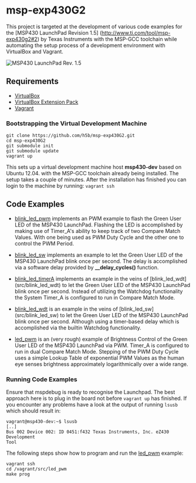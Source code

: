 # msp-exp430G2

This project is targeted at the development of various code examples for the
[MSP430 LaunchPad Revision 1.5] (http://www.ti.com/tool/msp-exp430g2#2) by
Texas Instruments with the MSP-GCC toolchain while automating the setup
process of a development environment with VirtualBox and Vagrant.

![MSP430 LaunchPad Rev. 1.5](doc/img/MSPExP430G2Rev15.jpg)

## Requirements

* [VirtualBox](https://www.virtualbox.org)
* [VirtualBox Extension Pack](http://download.virtualbox.org)
* [Vagrant](http://vagrantup.com)

### Bootstrapping the Virtual Development Machine

```
git clone https://github.com/h5b/msp-exp430G2.git
cd msp-exp430G2
git submodule init
git submodule update
vagrant up
```

This sets up a virtual development machine host __msp430-dev__ based on Ubuntu
12.04. with the MSP-GCC toolchain already being installed.
The setup takes a couple of minutes. After the installation has finished you
can login to the machine by running: `vagrant ssh`

## Code Examples

* [blink_led_pwm](src/blink_led_pwm)
  implements an PWM example to flash the Green User LED of the MSP430 LaunchPad.
  Flashing the LED is accomplished by making use of Timer_A's ability to keep
  track of two Compare Match Values. With one being used as PWM Duty Cycle and
  the other one to control the PWM Period.

* [blink_led_sw](src/blink_led_sw)
  implements an example to let the Green User LED of the MSP430 LaunchPad blink
  once per second. The delay is accomplished via a software delay provided by
  __\_\_delay_cycles()__ function.

* [blink_led_timerA](src/blink_led_timerA)
  implements an example in the veins of [blink_led_wdt]
  (src/blink_led_wdt) to let the
  Green User LED of the MSP430 LaunchPad blink once per second.
  Instead of utilizing the Watchdog functionality the System Timer_A is
  configured to run in Compare Match Mode.

* [blink_led_wdt](src/blink_led_wdt)
  is an example in the veins of [blink_led_sw]
  (src/blink_led_sw) to let the
  Green User LED of the MSP430 LaunchPad blink once per second.
  Although using a timer-based delay which is accomplished via the builtin
  Watchdog functionality.

* [led_pwm](src/led_pwm)
  is an (very rough) example of Brightness Control of the Green User LED of the
  MSP430 LaunchPad via PWM. Timer_A is configured to run in dual Compare Match
  Mode. Stepping of the PWM Duty Cycle uses a simple Lookup Table of exponential
  PWM Values as the human eye senses brightness approximately logarithmically
  over a wide range.

### Running Code Examples

Ensure that mspdebug is ready to recognise the Launchpad.
The best approach here is to plug in the board not before
`vagrant up` has finished. If you encounter any problems
have a look at the output of running `lsusb` which should
result in:

```
vagrant@msp430-dev:~$ lsusb
[..]
Bus 002 Device 002: ID 0451:f432 Texas Instruments, Inc. eZ430 Development
Tool
```

The following steps show how to program and run the
[led_pwm](src/led_pwm)
example:

```
vagrant ssh
cd /vagrant/src/led_pwm
make prog
```
